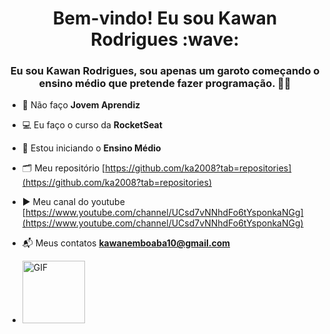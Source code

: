 <h1 align="center">Bem-vindo! Eu sou Kawan Rodrigues :wave:</h1>
<h3 align="center">Eu sou Kawan Rodrigues, sou apenas um garoto começando o ensino médio que pretende fazer programação. 📝🤓</h3>

- 💼 Não faço **Jovem Aprendiz**

- 💻 Eu faço o curso da **RocketSeat**

- 📒 Estou iniciando o **Ensino Médio**

- 🗂️ Meu repositório [https://github.com/ka2008?tab=repositories](https://github.com/ka2008?tab=repositories)

- ▶️ Meu canal do youtube [https://www.youtube.com/channel/UCsd7vNNhdFo6tYsponkaNGg](https://www.youtube.com/channel/UCsd7vNNhdFo6tYsponkaNGg)

- 📬 Meus contatos **kawanemboaba10@gmail.com**

- <img src='https://media3.giphy.com/media/Y8bAdBxtKREVcuDNyH/giphy.gif?cid=6c09b952vm6d7dweb7tce7ekbsntc3gev910dsi4sdlmi0fn&ep=v1_internal_gif_by_id&rid=giphy.gif&ct=s' alt='GIF' width='100' height='100'>
